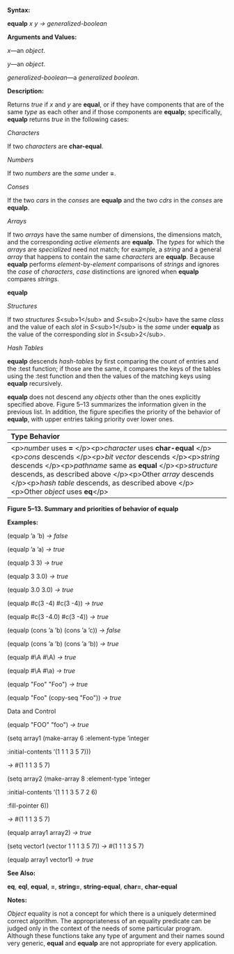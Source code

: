  

**Syntax:** 

**equalp** *x y → generalized-boolean* 

**Arguments and Values:** 

*x*—an *object*. 

*y*—an *object*. 

*generalized-boolean*—a *generalized boolean*. 

**Description:** 

Returns *true* if *x* and *y* are **equal**, or if they have components that are of the same *type* as each other and if those components are **equalp**; specifically, **equalp** returns *true* in the following cases: 

*Characters* 

If two *characters* are **char-equal**. 

*Numbers* 

If two *numbers* are the *same* under **=**. 

*Conses* 

If the two *cars* in the *conses* are **equalp** and the two *cdrs* in the *conses* are **equalp**. 

*Arrays* 

If two *arrays* have the same number of dimensions, the dimensions match, and the corresponding *active elements* are **equalp**. The *types* for which the *arrays* are *specialized* need not match; for example, a *string* and a general *array* that happens to contain the same *characters* are **equalp**. Because **equalp** performs *element*-by-*element* comparisons of *strings* and ignores the *case* of *characters*, *case* distinctions are ignored when **equalp** compares *strings*. 







**equalp** 

*Structures* 

If two *structures S*&#60;sub&#62;1&#60;/sub&#62; and *S*&#60;sub&#62;2&#60;/sub&#62; have the same *class* and the value of each *slot* in *S*&#60;sub&#62;1&#60;/sub&#62; is the *same* under **equalp** as the value of the corresponding *slot* in *S*&#60;sub&#62;2&#60;/sub&#62;. 

*Hash Tables* 

**equalp** descends *hash-tables* by first comparing the count of entries and the :test function; if those are the same, it compares the keys of the tables using the :test function and then the values of the matching keys using **equalp** recursively. 

**equalp** does not descend any *objects* other than the ones explicitly specified above. Figure 5–13 summarizes the information given in the previous list. In addition, the figure specifies the priority of the behavior of **equalp**, with upper entries taking priority over lower ones. 

|**Type Behavior**|
| :- |
|&#60;p&#62;*number* uses **=** &#60;/p&#62;&#60;p&#62;*character* uses **char-equal** &#60;/p&#62;&#60;p&#62;*cons* descends &#60;/p&#62;&#60;p&#62;*bit vector* descends &#60;/p&#62;&#60;p&#62;*string* descends &#60;/p&#62;&#60;p&#62;*pathname* same as **equal** &#60;/p&#62;&#60;p&#62;*structure* descends, as described above &#60;/p&#62;&#60;p&#62;Other *array* descends &#60;/p&#62;&#60;p&#62;*hash table* descends, as described above &#60;/p&#62;&#60;p&#62;Other *object* uses **eq**&#60;/p&#62;|


**Figure 5–13. Summary and priorities of behavior of equalp** 

**Examples:** 

(equalp ’a ’b) *→ false* 

(equalp ’a ’a) *→ true* 

(equalp 3 3) *→ true* 

(equalp 3 3.0) *→ true* 

(equalp 3.0 3.0) *→ true* 

(equalp #c(3 -4) #c(3 -4)) *→ true* 

(equalp #c(3 -4.0) #c(3 -4)) *→ true* 

(equalp (cons ’a ’b) (cons ’a ’c)) *→ false* 

(equalp (cons ’a ’b) (cons ’a ’b)) *→ true* 

(equalp #\A #\A) *→ true* 

(equalp #\A #\a) *→ true* 

(equalp "Foo" "Foo") *→ true* 

(equalp "Foo" (copy-seq "Foo")) *→ true* 

Data and Control 





(equalp "FOO" "foo") *→ true* 

(setq array1 (make-array 6 :element-type ’integer 

:initial-contents ’(1 1 1 3 5 7))) 

*→* #(1 1 1 3 5 7) 

(setq array2 (make-array 8 :element-type ’integer 

:initial-contents ’(1 1 1 3 5 7 2 6) 

:fill-pointer 6)) 

*→* #(1 1 1 3 5 7) 

(equalp array1 array2) *→ true* 

(setq vector1 (vector 1 1 1 3 5 7)) *→* #(1 1 1 3 5 7) 

(equalp array1 vector1) *→ true* 

**See Also:** 

**eq**, **eql**, **equal**, **=**, **string=**, **string-equal**, **char=**, **char-equal** 

**Notes:** 

*Object* equality is not a concept for which there is a uniquely determined correct algorithm. The appropriateness of an equality predicate can be judged only in the context of the needs of some particular program. Although these functions take any type of argument and their names sound very generic, **equal** and **equalp** are not appropriate for every application. 

